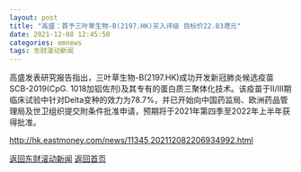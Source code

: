 ```yaml
---
layout: post
title: "高盛：首予三叶草生物-B(2197.HK)买入评级 目标价22.83港元"
date: 2021-12-08 12:45:50
categories: emnews
tags: 东财滚动新闻
---
```


高盛发表研究报告指出，三叶草生物-B(2197.HK)成功开发新冠肺炎候选疫苗SCB-2019(CpG. 1018加铝佐剂)及其专有的蛋白质三聚体化技术。该疫苗于II/III期临床试验中针对Delta变种的效力为78.7%，并已开始向中国药监局、欧洲药品管理局及世卫组织提交附条件批准申请，预期将于2021年第四季至2022年上半年获得批准。

<http://hk.eastmoney.com/news/11345,202112082206934992.html>

[返回东财滚动新闻](./emnews/)
[返回首页](./)
